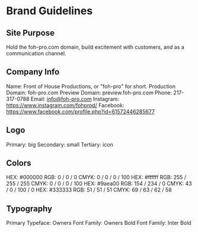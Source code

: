 # Brand Guidelines

## Site  Purpose

Hold the foh-pro.com domain, build excitement with customers, and as a communication channel.

## Company Info

Name: Front of House Productions, or "foh-pro" for short.
Production Domain: foh-pro.com
Preview Domain: preview.foh-pro.com
Phone: 217-317-0788
Email: info@foh-pro.com
Instagram: https://www.instagram.com/fohprod/
Facebook: https://www.facebook.com/profile.php?id=61572446285677

## Logo

Primary: big
Secondary: small
Tertiary: icon

## Colors

HEX: #000000 RGB: 0 / 0 / 0 CMYK: 0 / 0 / 0 / 100
HEX: #ffffff RGB: 255 / 255 / 255 CMYK: 0 / 0 / 0 / 100
HEX: #9aea00 RGB: 154 / 234 / 0 CMYK: 43 / 0 / 100 / 0
HEX: #333333 RGB: 51 / 51 / 51 CMYK: 69 / 63 / 62 / 58

## Typography

Primary Typeface: Owners
Font Family: Owners Bold
Font Family: Inter Bold